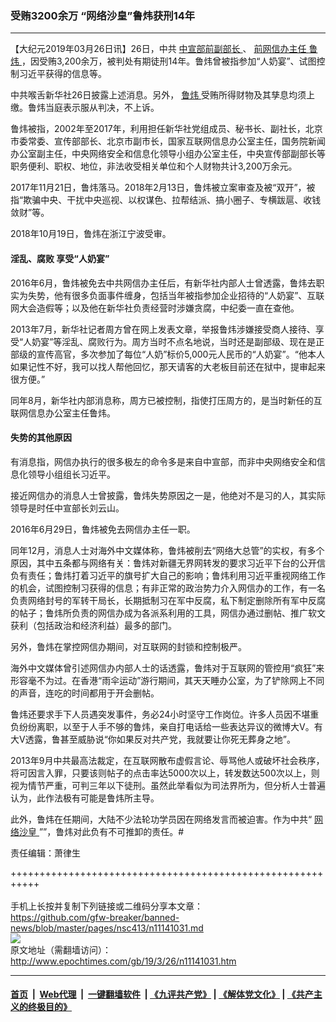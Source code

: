 ### 受贿3200余万 “网络沙皇”鲁炜获刑14年
------------------------

<p>
 【大纪元2019年03月26日讯】26日，中共
 <a href="http://www.epochtimes.com/gb/tag/%E4%B8%AD%E5%AE%A3%E9%83%A8%E5%89%8D%E5%89%AF%E9%83%A8%E9%95%BF.html">
  中宣部前副部长
 </a>
 、
 <a href="http://www.epochtimes.com/gb/tag/%E5%89%8D%E7%BD%91%E4%BF%A1%E5%8A%9E%E4%B8%BB%E4%BB%BB.html">
  前网信办主任
 </a>
 <a href="http://www.epochtimes.com/gb/tag/%E9%B2%81%E7%82%9C.html">
  鲁炜
 </a>
 ，因受贿3,200余万，被判处有期徒刑14年。鲁炜曾被指参加“人奶宴”、试图控制习近平获得的信息等。
</p>
<p>
 中共喉舌新华社26日披露上述消息。另外，
 <a href="http://www.epochtimes.com/gb/tag/%E9%B2%81%E7%82%9C.html">
  鲁炜
 </a>
 受贿所得财物及其孳息均须上缴。鲁炜当庭表示服从判决，不上诉。
</p>
<p>
 鲁炜被指，2002年至2017年，利用担任新华社党组成员、秘书长、副社长，北京市委常委、宣传部部长、北京市副市长，国家互联网信息办公室主任，国务院新闻办公室副主任，中央网络安全和信息化领导小组办公室主任，中央宣传部副部长等职务便利、职权、地位，非法收受相关单位和个人财物共计3,200万余元。
</p>
<p>
 2017年11月21日，鲁炜落马。2018年2月13日，鲁炜被立案审查及被“双开”，被指“欺骗中央、干扰中央巡视、以权谋色、拉帮结派、搞小圈子、专横跋扈、收钱敛财”等。
</p>
<p>
 2018年10月19日，鲁炜在浙江宁波受审。
</p>
<h4>
 淫乱、腐败 享受“人奶宴”
</h4>
<p>
 2016年6月，鲁炜被免去中共网信办主任后，有新华社内部人士曾透露，鲁炜去职实为失势，他有很多负面事件缠身，包括当年被指参加企业招待的“人奶宴”、互联网大会造假等；以及他在新华社负责经营时涉嫌贪腐，中纪委一直在查他。
</p>
<p>
 2013年7月，新华社记者周方曾在网上发表文章，举报鲁炜涉嫌接受商人接待、享受“人奶宴”等淫乱、腐败行为。周方当时不点名地说，当时还是副部级、现在是正部级的宣传高官，多次参加了每位“人奶”标价5,000元人民币的“人奶宴”。“他本人如果记性不好，我可以找人帮他回忆，那天请客的大老板目前还在狱中，提审起来很方便。”
</p>
<p>
 同年8月，新华社内部消息称，周方已被控制，指使打压周方的，是当时新任的互联网信息办公室主任鲁炜。
</p>
<h4>
 失势的其他原因
</h4>
<p>
 有消息指，网信办执行的很多极左的命令多是来自中宣部，而非中央网络安全和信息化领导小组组长习近平。
</p>
<p>
 接近网信办的消息人士曾披露，鲁炜失势原因之一是，他绝对不是习的人，其实际领导是时任中宣部长刘云山。
</p>
<p>
 2016年6月29日，鲁炜被免去网信办主任一职。
</p>
<p>
 同年12月，消息人士对海外中文媒体称，鲁炜被削去“网络大总管”的实权，有多个原因，其中五条都与网络有关：鲁炜对新疆无界网转发的要求习近平下台的公开信负有责任；鲁炜打着习近平的旗号扩大自己的影响；鲁炜利用习近平重视网络工作的机会，试图控制习获得的信息；有非正常的政治势力介入网信办的工作，有一名负责网络封号的军转干局长，长期抵制习在军中反腐，私下制定删除所有军中反腐的帖子；鲁炜所负责的网信办成为各派系利用的工具，网信办通过删帖、推广软文获利（包括政治和经济利益）最多的部门。
</p>
<p>
 另外，鲁炜在掌控网信办期间，对互联网的封锁和控制极严。
</p>
<p>
 海外中文媒体曾引述网信办内部人士的话透露，鲁炜对于互联网的管控用“疯狂”来形容毫不为过。在香港“雨伞运动”游行期间，其天天睡办公室，为了铲除网上不同的声音，连吃的时间都用于开会删帖。
</p>
<p>
 鲁炜还要求手下人员遇突发事件，务必24小时坚守工作岗位。许多人员因不堪重负纷纷离职，以至于人手不够的鲁炜，亲自打电话给一些表达异议的微博大V。有大V透露，鲁甚至威胁说“你如果反对共产党，我就要让你死无葬身之地”。
</p>
<p>
 2013年9月中共最高法裁定，在互联网散布虚假言论、辱骂他人或破坏社会秩序，将可因言入罪，只要该则帖子的点击率达5000次以上，转发数达500次以上，则视为情节严重，可判三年以下徒刑。虽然此举看似为司法界所为，但分析人士普遍认为，此作法极有可能是鲁炜所主导。
</p>
<p>
 此外，鲁炜在任期间，大陆不少法轮功学员因在网络发言而被迫害。作为中共“
 <a href="http://www.epochtimes.com/gb/tag/%E7%BD%91%E7%BB%9C%E6%B2%99%E7%9A%87.html">
  网络沙皇
 </a>
 ””，鲁炜对此负有不可推卸的责任。#
</p>
<p>
 责任编辑：萧律生
</p>

+++++++++++++++++++++++++++++++++++++++++++++++++++++++++++<br/><br/>
手机上长按并复制下列链接或二维码分享本文章：<br/>
https://github.com/gfw-breaker/banned-news/blob/master/pages/nsc413/n11141031.md <br/>
<a href='https://github.com/gfw-breaker/banned-news/blob/master/pages/nsc413/n11141031.md'><img src='https://github.com/gfw-breaker/banned-news/blob/master/pages/nsc413/n11141031.md.png'/></a> <br/>
原文地址（需翻墙访问）：http://www.epochtimes.com/gb/19/3/26/n11141031.htm


------------------------
#### [首页](https://github.com/gfw-breaker/banned-news/blob/master/README.md) &nbsp;|&nbsp; [Web代理](https://github.com/labour-camp/helloworld) &nbsp;|&nbsp; [一键翻墙软件](https://github.com/gfw-breaker/nogfw/blob/master/README.md) &nbsp;| [《九评共产党》](https://github.com/gfw-breaker/9ping.md/blob/master/README.md#九评之一评共产党是什么) | [《解体党文化》](https://github.com/gfw-breaker/jtdwh.md/blob/master/README.md) | [《共产主义的终极目的》](https://github.com/gfw-breaker/gczydzjmd.md/blob/master/README.md)

